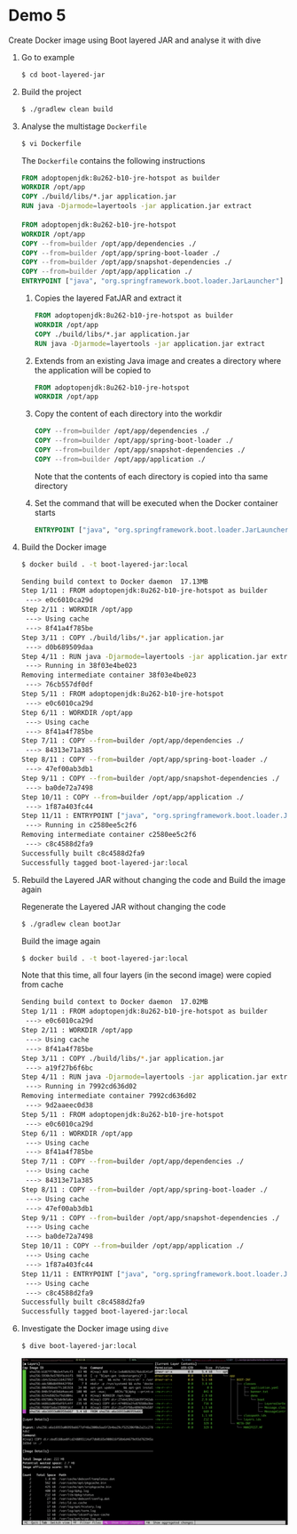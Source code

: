 # Demo 5

Create Docker image using Boot layered JAR and analyse it with dive

1. Go to example

   ```bash
   $ cd boot-layered-jar
   ```

1. Build the project

   ```bash
   $ ./gradlew clean build
   ```

1. Analyse the multistage `Dockerfile`

   ```bash
   $ vi Dockerfile
   ```

   The `Dockerfile` contains the following instructions

   ```dockerfile
   FROM adoptopenjdk:8u262-b10-jre-hotspot as builder
   WORKDIR /opt/app
   COPY ./build/libs/*.jar application.jar
   RUN java -Djarmode=layertools -jar application.jar extract

   FROM adoptopenjdk:8u262-b10-jre-hotspot
   WORKDIR /opt/app
   COPY --from=builder /opt/app/dependencies ./
   COPY --from=builder /opt/app/spring-boot-loader ./
   COPY --from=builder /opt/app/snapshot-dependencies ./
   COPY --from=builder /opt/app/application ./
   ENTRYPOINT ["java", "org.springframework.boot.loader.JarLauncher"]
   ```

   1. Copies the layered FatJAR and extract it

      ```dockerfile
      FROM adoptopenjdk:8u262-b10-jre-hotspot as builder
      WORKDIR /opt/app
      COPY ./build/libs/*.jar application.jar
      RUN java -Djarmode=layertools -jar application.jar extract
      ```

   1. Extends from an existing Java image and creates a directory where the application will be copied to

      ```dockerfile
      FROM adoptopenjdk:8u262-b10-jre-hotspot
      WORKDIR /opt/app
      ```

   1. Copy the content of each directory into the workdir

      ```dockerfile
      COPY --from=builder /opt/app/dependencies ./
      COPY --from=builder /opt/app/spring-boot-loader ./
      COPY --from=builder /opt/app/snapshot-dependencies ./
      COPY --from=builder /opt/app/application ./
      ```

      Note that the contents of each directory is copied into tha same directory

   1. Set the command that will be executed when the Docker container starts

      ```dockerfile
      ENTRYPOINT ["java", "org.springframework.boot.loader.JarLauncher"]
      ```

1. Build the Docker image

   ```bash
   $ docker build . -t boot-layered-jar:local
   ```

   ```bash
   Sending build context to Docker daemon  17.13MB
   Step 1/11 : FROM adoptopenjdk:8u262-b10-jre-hotspot as builder
    ---> e0c6010ca29d
   Step 2/11 : WORKDIR /opt/app
    ---> Using cache
    ---> 8f41a4f785be
   Step 3/11 : COPY ./build/libs/*.jar application.jar
    ---> d0b689509daa
   Step 4/11 : RUN java -Djarmode=layertools -jar application.jar extract
    ---> Running in 38f03e4be023
   Removing intermediate container 38f03e4be023
    ---> 76cb557df0df
   Step 5/11 : FROM adoptopenjdk:8u262-b10-jre-hotspot
    ---> e0c6010ca29d
   Step 6/11 : WORKDIR /opt/app
    ---> Using cache
    ---> 8f41a4f785be
   Step 7/11 : COPY --from=builder /opt/app/dependencies ./
    ---> 84313e71a385
   Step 8/11 : COPY --from=builder /opt/app/spring-boot-loader ./
    ---> 47ef00ab3db1
   Step 9/11 : COPY --from=builder /opt/app/snapshot-dependencies ./
    ---> ba0de72a7498
   Step 10/11 : COPY --from=builder /opt/app/application ./
    ---> 1f87a403fc44
   Step 11/11 : ENTRYPOINT ["java", "org.springframework.boot.loader.JarLauncher"]
    ---> Running in c2580ee5c2f6
   Removing intermediate container c2580ee5c2f6
    ---> c8c4588d2fa9
   Successfully built c8c4588d2fa9
   Successfully tagged boot-layered-jar:local
   ```

1. Rebuild the Layered JAR without changing the code and Build the image again

   Regenerate the Layered JAR without changing the code

   ```bash
   $ ./gradlew clean bootJar
   ```

   Build the image again

   ```bash
   $ docker build . -t boot-layered-jar:local
   ```

   Note that this time, all four layers (in the second image) were copied from cache

   ```bash
   Sending build context to Docker daemon  17.02MB
   Step 1/11 : FROM adoptopenjdk:8u262-b10-jre-hotspot as builder
    ---> e0c6010ca29d
   Step 2/11 : WORKDIR /opt/app
    ---> Using cache
    ---> 8f41a4f785be
   Step 3/11 : COPY ./build/libs/*.jar application.jar
    ---> a19f27b6f6bc
   Step 4/11 : RUN java -Djarmode=layertools -jar application.jar extract
    ---> Running in 7992cd636d02
   Removing intermediate container 7992cd636d02
    ---> 9d2aaeec0d38
   Step 5/11 : FROM adoptopenjdk:8u262-b10-jre-hotspot
    ---> e0c6010ca29d
   Step 6/11 : WORKDIR /opt/app
    ---> Using cache
    ---> 8f41a4f785be
   Step 7/11 : COPY --from=builder /opt/app/dependencies ./
    ---> Using cache
    ---> 84313e71a385
   Step 8/11 : COPY --from=builder /opt/app/spring-boot-loader ./
    ---> Using cache
    ---> 47ef00ab3db1
   Step 9/11 : COPY --from=builder /opt/app/snapshot-dependencies ./
    ---> Using cache
    ---> ba0de72a7498
   Step 10/11 : COPY --from=builder /opt/app/application ./
    ---> Using cache
    ---> 1f87a403fc44
   Step 11/11 : ENTRYPOINT ["java", "org.springframework.boot.loader.JarLauncher"]
    ---> Using cache
    ---> c8c4588d2fa9
   Successfully built c8c4588d2fa9
   Successfully tagged boot-layered-jar:local
   ```

1. Investigate the Docker image using `dive`

   ```bash
   $ dive boot-layered-jar:local
   ```

   ![dive boot-layered-jar](../images/dive-boot-layered-jar.png)
